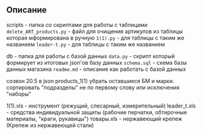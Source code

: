 ## Описание
scripts - папка со скриптами для работы с таблицами
`delete_ART_products.py` - файл для очищения артикулов из таблицы которая мформирована в ручную
`1(1).py` - для таблицы с таким же названием
`leader-t.py` - для таблицы с таким же названием

db - папка для работы с базой данных
`data.py` - скрипт который формирует из итоговых json'ов базу данных
`schema.sql` - схема базы данных магазина
`readme.md` - описание как работать с базой данных

созвон 20.5
в json products_1(1) убрать оставшиеся БМ и марки.
сортировать "подразделы" не по первому слову или исключения "наборы"


1(1).xls - инструмент (режущий, слесарный, измерительный)
leader_t.xls  - средства индивидуальной защиты (рабочие перчатки, обтирочные материалы, "краги, рукавицы")
товары.xls - нержавеющий крепеж (Крепеж из нержавеющей стали)